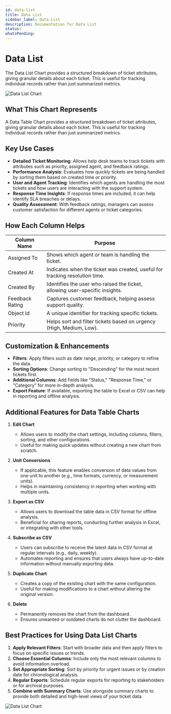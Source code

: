 ```yaml
---
id: data-list
title: Data List
sidebar_label: Data List
description: Documentation for Data List
status: 
whatsPending: 
---
```


# Data List

The Data List Chart provides a structured breakdown of ticket attributes, giving granular details about each ticket. This is useful for tracking individual records rather than just summarized metrics.

![Data List Chart](/img/Helpdesk/Charts_Customization.jpg)

## What This Chart Represents

A Data Table Chart provides a structured breakdown of ticket attributes, giving granular details about each ticket. This is useful for tracking individual records rather than just summarized metrics.

## Key Use Cases

- **Detailed Ticket Monitoring**: Allows help desk teams to track tickets with attributes such as priority, assigned agent, and feedback ratings.
- **Performance Analysis**: Evaluates how quickly tickets are being handled by sorting them based on created time or priority.
- **User and Agent Tracking**: Identifies which agents are handling the most tickets and how users are interacting with the support system.
- **Response Time Insights**: If response times are included, it can help identify SLA breaches or delays.
- **Quality Assessment**: With feedback ratings, managers can assess customer satisfaction for different agents or ticket categories.

## How Each Column Helps

| Column Name | Purpose |
|-------------|---------|
| Assigned To | Shows which agent or team is handling the ticket. |
| Created At | Indicates when the ticket was created, useful for tracking resolution time. |
| Created By | Identifies the user who raised the ticket, allowing user-specific insights. |
| Feedback Rating | Captures customer feedback, helping assess support quality. |
| Object Id | A unique identifier for tracking specific tickets. |
| Priority | Helps sort and filter tickets based on urgency (High, Medium, Low). |

## Customization & Enhancements

- **Filters**: Apply filters such as date range, priority, or category to refine the data.
- **Sorting Options**: Change sorting to "Descending" for the most recent tickets first.
- **Additional Columns**: Add fields like "Status," "Response Time," or "Category" for more in-depth analysis.
- **Export Feature**: If available, exporting the table to Excel or CSV can help in reporting and offline analysis.

## Additional Features for Data Table Charts

1. **Edit Chart**
   - Allows users to modify the chart settings, including columns, filters, sorting, and other configurations.
   - Useful for making quick updates without creating a new chart from scratch.

2. **Unit Conversions**
   - If applicable, this feature enables conversion of data values from one unit to another (e.g., time formats, currency, or measurement units).
   - Helps in maintaining consistency in reporting when working with multiple units.

3. **Export as CSV**
   - Allows users to download the table data in CSV format for offline analysis.
   - Beneficial for sharing reports, conducting further analysis in Excel, or integrating with other tools.

4. **Subscribe as CSV**
   - Users can subscribe to receive the latest data in CSV format at regular intervals (e.g., daily, weekly).
   - Automates reporting and ensures that users always have up-to-date information without manually exporting data.

5. **Duplicate Chart**
   - Creates a copy of the existing chart with the same configuration.
   - Useful for making modifications to a chart without altering the original version.

6. **Delete**
   - Permanently removes the chart from the dashboard.
   - Ensures unwanted or outdated charts do not clutter the dashboard.

## Best Practices for Using Data List Charts

1. **Apply Relevant Filters**: Start with broader data and then apply filters to focus on specific issues or trends.
2. **Choose Essential Columns**: Include only the most relevant columns to avoid information overload.
3. **Set Appropriate Sorting**: Sort by priority for urgent issues or by creation date for chronological analysis.
4. **Regular Exports**: Schedule regular exports for reporting to stakeholders or for archival purposes.
5. **Combine with Summary Charts**: Use alongside summary charts to provide both detailed and high-level views of your ticket data.



![Data List Chart](/img/Helpdesk/Data_Table.jpg)
